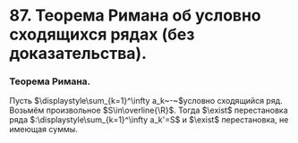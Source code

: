 # 87. Теорема Римана об условно сходящихся рядах (без доказательства).

### Теорема Римана.
Пусть $\displaystyle\sum_{k=1}^\infty a_k~-~$условно сходящийся ряд. Возьмём произвольное $S\in\overline{\R}$.
Тогда $\exist$ перестановка ряда $:\displaystyle\sum_{k=1}^\infty a_k'=S$ и $\exist$ перестановка, не имеющая суммы.